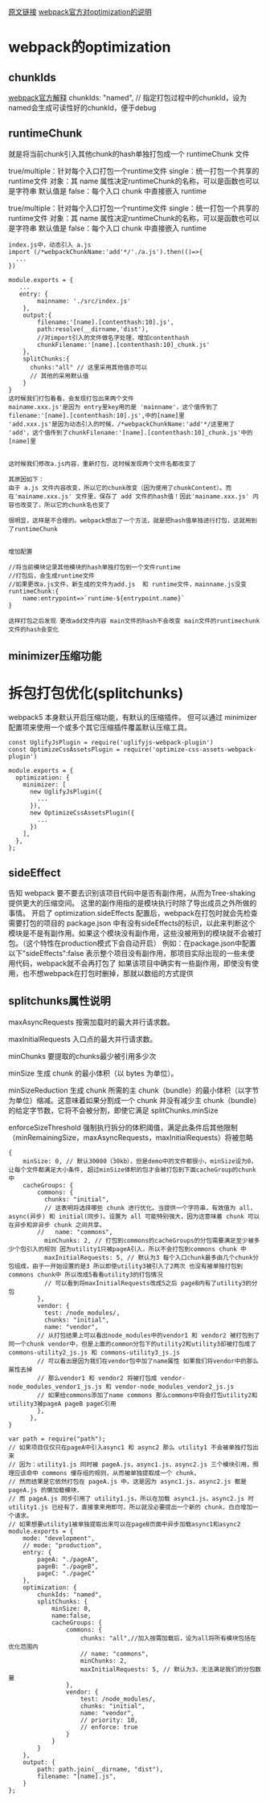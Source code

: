 [原文链接](https://juejin.cn/post/7076743589505531917)
[webpack官方对optimization的说明](https://webpack.docschina.org/configuration/optimization/)

# webpack的optimization

## chunkIds
[webpack官方解释](https://webpack.docschina.org/configuration/optimization/#optimizationchunkids)
chunkIds: "named", // 指定打包过程中的chunkId，设为named会生成可读性好的chunkId，便于debug

## runtimeChunk

就是将当前chunk引入其他chunk的hash单独打包成一个 runtimeChunk 文件

true/multiple：针对每个入口打包一个runtime文件
single：统一打包一个共享的runtime文件
对象：其 name 属性决定runtimeChunk的名称，可以是函数也可以是字符串
默认值是 false：每个入口 chunk 中直接嵌入 runtime

true/multiple：针对每个入口打包一个runtime文件
single：统一打包一个共享的runtime文件
对象：其 name 属性决定runtimeChunk的名称，可以是函数也可以是字符串
默认值是 false：每个入口 chunk 中直接嵌入 runtime

```
index.js中，动态引入 a.js
import (/*webpackChunkName:'add'*/'./a.js').then(()=>{
  ...
})

module.exports = {
   ...
   entry: {
        mainname: './src/index.js'
    },
    output:{
        filename:'[name].[contenthash:10].js',
        path:resolve(__dirname,'dist'),
        //对import引入的文件做名字处理，增加contenthash
        chunkFilename:'[name].[contenthash:10]_chunk.js'
    },
    splitChunks:{
      chunks:"all" // 这里采用其他值亦可以
      // 其他的采用默认值
    }
}
这时候我们打包看看，会发现打包出来两个文件
mainame.xxx.js'是因为 entry里key用的是 'mainname'，这个值传到了 filename:'[name].[contenthash:10].js',中的[name]里
'add.xxx.js'是因为动态引入的时候，/*webpackChunkName:'add'*/这里用了 'add'，这个值传到了chunkFilename:'[name].[contenthash:10]_chunk.js'中的[name]里


这时候我们修改a.js内容，重新打包，这时候发现两个文件名都改变了

其原因如下：
由于 a.js 文件内容改变，所以它的chunk改变（因为使用了chunkContent）。而在'mainame.xxx.js' 文件里，保存了 add 文件的hash值！因此'mainame.xxx.js' 内容也改变了，所以它的chunk名也变了

很明显，这样是不合理的。webpack想出了一个方法，就是把hash值单独进行打包，这就用到了runtimeChunk


增加配置

//将当前模块记录其他模块的hash单独打包到一个文件runtime
//打包后，会生成runtime文件
//如果更改a.js文件，新生成的文件为add.js  和 runtime文件，mainname.js没变
runtimeChunk:{
    name:entrypoint=>`runtime-${entrypoint.name}`
}

这样打包之后发现 更改add文件内容 main文件的hash不会改变 main文件的runtimechunk文件的hash会变化
```
## minimizer压缩功能

# 拆包打包优化(splitchunks)
webpack5 本身默认开启压缩功能，有默认的压缩插件。
但可以通过 minimizer 配置项来使用一个或多个其它压缩插件覆盖默认压缩工具。
```
const UglifyJsPlugin = require('uglifyjs-webpack-plugin')
const OptimizeCssAssetsPlugin = require('optimize-css-assets-webpack-plugin')

module.exports = {
  optimization: {
    minimizer: [
      new UglifyJsPlugin({
        ...
      }),
      new OptimizeCssAssetsPlugin({
        ...
      })
    ],
  },
};
```
## sideEffect
告知 webpack 要不要去识别该项目代码中是否有副作用，从而为Tree-shaking提供更大的压缩空间。
这里的副作用指的是模块执行时除了导出成员之外所做的事情。
开启了 optimization.sideEffects 配置后，webpack在打包时就会先检查需要打包的项目的 package.json 中有没有sideEffects的标识，以此来判断这个模块是不是有副作用。如果这个模块没有副作用，这些没被用到的模块就不会被打包。（这个特性在production模式下会自动开启）
例如：在package.json中配置以下"sideEffects":false 表示整个项目没有副作用，那项目实际出现的一些未使用代码，webpack就不会再打包了
如果该项目中确实有一些副作用，即使没有使用，也不想webpack在打包时删掉，那就以数组的方式提供

## splitchunks属性说明

maxAsyncRequests  按需加载时的最大并行请求数。

maxInitialRequests  入口点的最大并行请求数。

minChunks  要提取的chunks最少被引用多少次

minSize  生成 chunk 的最小体积（以 bytes 为单位）。

minSizeReduction 生成 chunk 所需的主 chunk（bundle）的最小体积（以字节为单位）缩减。这意味着如果分割成一个 chunk 并没有减少主 chunk（bundle）的给定字节数，它将不会被分割，即使它满足 splitChunks.minSize

enforceSizeThreshold 强制执行拆分的体积阈值，满足此条件后其他限制（minRemainingSize，maxAsyncRequests，maxInitialRequests）将被忽略
```
{
    minSize: 0, // 默认30000（30kb），但是demo中的文件都很小，minSize设为0，让每个文件都满足大小条件, 超过minSize体积的包才会被打包到下面cacheGroup的chunk中
    cacheGroups: {
        commons: {
          chunks: "initial",
		  // 这表明将选择哪些 chunk 进行优化。当提供一个字符串，有效值为 all，async(异步) 和 initial(同步)。设置为 all 可能特别强大，因为这意味着 chunk 可以在异步和非异步 chunk 之间共享。
		//   name: "commons",
          minChunks: 2, // 打包到commons的cacheGroups的分包需要满足至少被多少个包引入的规则 因为utility1只被pageA引入，所以不会打包到commons chunk 中
          maxInitialRequests: 5, // 默认为3 每个入口chunk最多由几个chunk分包组成，由于一开始设置的是3 所以即使utility3被引入了2两次 也没有被单独打包到commons chunk中 所以改成5看看utility3的打包情况
		  // 可以看到将maxInitialRequests改成5之后 pageB内有了utility3的分包
        },
        vendor: {
          test: /node_modules/,
          chunks: "initial",
          name: "vendor", 
		// 从打包结果上可以看出node_modules中的vendor1 和 vendor2 被打包到了同一个chunk vendor中，但是上面的common分包下的utility2和utility3却被打包成了commons-utility2_js.js 和 commons-utility3_js.js
		// 可以看出是因为我们在vendor包中加了name属性 如果我们将vendor中的那么属性去掉
		// 那么vendor1 和 vendor2 将被打包成 vendor-node_modules_vendor1_js.js 和 vendor-node_modules_vendor2_js.js
		// 如果给commons添加了name commons 那么commons中将会打包utility2和utility3被pageA pageB pageC引用
        },
      },
}
```
```
var path = require("path");
// 如果项目仅仅只在pageA中引入async1 和 async2 那么 utility1 不会被单独打包出来
// 因为：utility1.js 同时被 pageA.js，async1.js，async2.js 三个模块引用，照理应该命中 commons 缓存组的规则，从而被单独提取成一个 chunk，
// 然而结果是它依然打包在 pageA.js 中。这是因为 async1.js，async2.js 都是 pageA.js 的懒加载模块，
// 而 pageA.js 同步引用了 utility1.js，所以在加载 async1.js，async2.js 时 utility1.js 已经有了，直接拿来用即可，所以就没必要提出一个新的 chunk，白白增加一个请求。
// 如果想要utility1被单独提取出来可以在pageB页面中异步加载async1和async2
module.exports = {
	mode: "development",
	// mode: "production",
	entry: {
		pageA: "./pageA",
		pageB: "./pageB",
		pageC: "./pageC"
	},
	optimization: {
		chunkIds: "named",
		splitChunks: {
			minSize: 0,
			name:false,
			cacheGroups: {
				commons: {
					chunks: "all",//加入按需加载后，设为all将所有模块包括在优化范围内
					// name: "commons",
					minChunks: 2,
					maxInitialRequests: 5, // 默认为3，无法满足我们的分包数量
				},
				vendor: {
					test: /node_modules/,
					chunks: "initial",
					name: "vendor",
					// priority: 10,
					// enforce: true
				}
			}
		}
	},
	output: {
		path: path.join(__dirname, "dist"),
		filename: "[name].js",
	}
};

```
